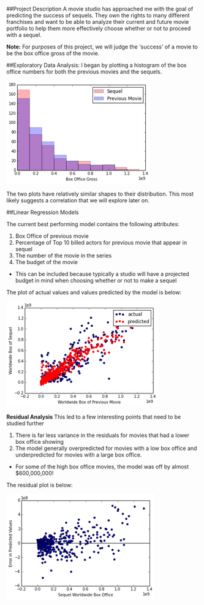 ##Project Description
A movie studio has approached me with the goal of predicting the success of sequels. They own the rights to many different franchises and want to be able to analyze their current and future movie portfolio to help them more effectively choose whether or not to proceed with a sequel.

**Note:** For purposes of this project, we will judge the 'success' of a movie to be the box office gross of the movie.

##Exploratory Data Analysis:
I began by plotting a histogram of the box office numbers for both the previous movies and the sequels.

![](./img/BoxOffice_hist.png)

The two plots have relatively similar shapes to their distribution. This most likely suggests a correlation that we will explore later on.

##Linear Regression Models

The current best performing model contains the following attributes:

1. Box Office of previous movie
2. Percentage of Top 10 billed actors for previous movie that appear in sequel
3. The number of the movie in the series
4. The budget of the movie
  * This can be included because typically a studio will have a projected budget in mind when choosing whether or not to make a sequel

The plot of actual values and values predicted by the model is below:

![](./img/Regression_all_factors.png)

**Residual Analysis**
This led to a few interesting points that need to be studied further

1. There is far less variance in the residuals for movies that had a lower box office showing
2. The model generally overpredicted for movies with a low box office and underpredicted for movies with a large box office.
 * For some of the high box office movies, the model was off by almost $600,000,000!
 
 The residual plot is below:
 
 ![](./img/Residual_plot.png)
